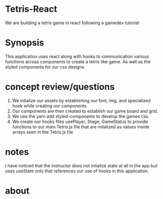 # Tetris-React
We are building a tetris game in react following a gamedev tutorial

# Synopsis
This application uses react along with hooks to communication various functions across components to create a tetris like game. As well as the styled components for our css designs


# concept review/questions
1. We intialize our assets by establishing our font, img, and specialized hook while creating our components
2. Our components are then created to establish our game board and grid.
3. We use the yarn add styled-components to develop the games css 
4. We create our hooks files usePlayer, Stage, GameStatus to provide functions to our main Tetris.js file that are initalized as values inside arrays seen in the Tetris.js file

# notes
I have noticed that the instructor does not intialize state at all in the app but uses useState only that references our use of hooks in this application.

# about 
